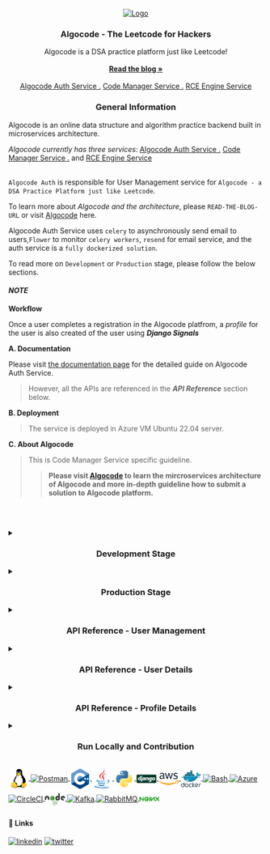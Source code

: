                          
<br/>
<div align="center">
<a href="https://github.com/Mahboob-A/algocode">
<img src="https://github.com/Mahboob-A/algocode/assets/109282492/cc00166b-bd56-4aca-8022-33928007c32e" alt="Logo" width="700" height="400">
</a>
<h3 align="center">Algocode - The Leetcode for Hackers</h3>
<p align="center">
Algocode is a DSA practice platform just like Leetcode!
<br/>
<br/>
<a href="https://github.com/Mahboob-A/algocode-auth"><strong>Read the blog »</strong></a>
<br/>
<br/>
<a href="https://github.com/Mahboob-A/algocode-auth">Algocode Auth Service .</a>  
<a href="https://github.com/Mahboob-A/code-manager">Code Manager Service .</a>
<a href="https://github.com/Mahboob-A/rcee/">RCE Engine Service</a>
</p>
</div>

<h3 align="center">General Information</h3>

Algocode is an online data structure and algorithm practice backend built in microservices architecture. 


*Algocode currently has three services*: <a href="https://github.com/Mahboob-A/algocode-auth">Algocode Auth Service .</a> <a href="https://github.com/Mahboob-A/code-manager">Code Manager Service .</a> and <a href="https://github.com/Mahboob-A/rcee/">RCE Engine Service</a>
<br/> <br/>

`Algocode Auth` is responsible for User Management service for `Algocode - a DSA Practice Platform just like Leetcode`. 

To learn more about _Algocode and the architecture_, please `READ-THE-BLOG-URL` or visit <a href="https://github.com/Mahboob-A/algocode">Algocode</a> here. 

Algocode Auth Service uses `celery` to asynchronously send email to users,`Flower` to monitor `celery workers`,  `resend` for email service, and the auth service is a `fully dockerized solution`.

To read more on `Development` or `Production` stage, please follow the below sections.  

#### _NOTE_

**Workflow** 

Once a user completes a registration in the Algocode platfrom, a _profile_  for the user is also created of the user using **_Django Signals_**

**A. Documentation**

Please visit <a href="https://auth-doc.algocode.site/doc/">the documentation page</a>  for the detailed guide on Algocode Auth Service.

> However, all the APIs are referenced in the **_API Reference_** section below.

**B. Deployment**

> The service is deployed in Azure VM Ubuntu 22.04 server.

**C. About Algocode**

> This is Code Manager Service specific guideline.
>> **Please visit <a href="https://github.com/Mahboob-A/algocode">Algocode</a> to learn the mircroservices architecture of Algocode and more in-depth guideline how to submit a solution to Algocode platform.**

<br/> <br/><details>
<summary><h3 align="center">Development Stage</h3></summary>

#### Development Stage of Auth Service

The Algocode Auth Services uses the following services to serve the request during Development Stage.  

    a. Nginx as webserver.
    b. Gunicorn  as application server .
    c. Celery to process tasks asynchronously.
    d. Flower to monitor celery worker.
    e. Mailhog to mock email management.

<br/>
<br/>  

</details><details>
<summary><h3 align="center">Production Stage</h3></summary>

#### Production Stage of Auth Service

The Algocode Auth Services uses the following services to serve the request during Production Stage.  

    a. Nginx as webserver.
    b. Nginx Proxy Manager to manage Nginx.
    c. Portainer to manage and monitor docker container in Auth Service. 
    b. Gunicorn as application server.
    c. Celery to process tasks asynchronously.
    d. Flower to monitor celery worker.
    e. Resend as email service.

#### Deployment

The Auth Service is deployed in Azure VM Ubuntu 22.04 Server. 

<br/>
<br/>  

</details><details>
<summary><h3 align="center">API Reference - User Management</h3></summary>

Algocode uses JWT tokens as cookies to manage Authentication/Authorization token.

#### User Management APIs

##### Registration 

```http
    POST https://auth.algocode.site/api/v1/auth/registration/
```

| Parameter | Type     |        Description                |
| :-------- | :------- | :------------------------- |
| `username`    | `string` | **Required** Your username for the account.  |
| `email`    | `string` | **Required** Your valid email address.|
| `password1`   | `string` | **Required** Your password. | 
| `password2` | `string` |  **Required** Confirm your password. | 
| `first_name` | `string` | **Required**  Your first name. | 
| `last_name` | `string` | **Required** Your last name. | 

##### Login 

```http
  POST https://auth.algocode.site/api/v1/auth/login/
```

| Parameter | Type     | Description                |
| :-------- | :------- | :------------------------- |
| `email`    | `string` |  `Your registered email.`  |
| `password` | `string` | `Your password.`|


##### Verify Email

```http
    POST  https://auth.algocode.site/api/v1/auth/registration/verify-email/
```

| Parameter | Type     |  Description                |
| :-------- | :------- | :------------------------- |
| `key`    | `string` | **Required**. Your copied token from your email  |

To learn more on **Registration APIs** please also visit here - <a href="https://github.com/Mahboob-A/algocode?tab=readme-ov-file#b-by-registering-in-the-algocode-platform/">Registration in Algocode</a> 

##### Change Password  _(While Authenticated)._

```http
    POST  https://auth.algocode.site/api/v1/auth/password/change/
```

| Parameter | Type     |  Description                |
| :-------- | :------- | :------------------------- |
| `new_password1`    | `string` | **Required**. Your new password. |
| `new_password2`    | `string` | **Required**. Confirm your new password.  |


##### Reset Password  _(Forgot Password)._  

```http
    POST  https://auth.algocode.site/api/v1/auth/password/reset/
```

| Parameter | Type     |  Description                |
| :-------- | :------- | :------------------------- |
| `email`    | `string` | **Required**. Your registered email |

##### Confirm Reset Password  _(Confirm Forgot Password)._  

```http
    POST  https://auth.algocode.site/api/v1/auth/password/reset/confirm/
```

| Parameter | Type     |  Description                |
| :-------- | :------- | :------------------------- |
| `token`    | `string` | **Required**. Token from the email sent to your registered email address. |
| `uid`    | `string` | **Required**.  UID from the email sent to your registered email address. |
| `new_password1`    | `string` | **Required**. Your new password. |
| `new_password2`    | `string` | **Required**. Confirm your new password.  |

##### Refresh Token  _(While Authenticated)._

```http
    POST  https://auth.algocode.site/api/v1/auth/token/refresh/
```

##### Refresh Token  _(While Authenticated)._

```http
    POST  https://auth.algocode.site/api/v1/auth/logout/
```

<br/>
<br/>  

</details><details>
<summary><h3 align="center">API Reference - User Details</h3></summary>


#### User Details APIs

##### Get All User Details 

```http
    GET  https://auth.algocode.site/api/v1/user/user-detail/
```

##### Get User Details of a User  

```http
    GET  https://auth.algocode.site/api/v1/user/user-detail/<uuid:id>/
```

| Parameter | Type     | Description                |
| :-------- | :------- | :------------------------- |
| `id`    | `string` |  **Required** The `id` of the user to get details  |

<br/>
<br/>  

</details><details>
<summary><h3 align="center">API Reference - Profile Details</h3></summary>


#### User Profile Details APIs

Profiles are the more user centric details for a user.

##### Get All User Profile Details 

```http
    GET  https://auth.algocode.site/api/v1/profile/all-user-profiles/
```

##### Get Profile Details of  an Authenticated User 

```http
     GET  https://auth.algocode.site/api/v1/profile/profile/
```

##### Get Profile Details of other User  

```http
     GET  https://auth.algocode.site/api/v1/profile/profile/<uuid:id>/
```

| Parameter | Type     | Description                |
| :-------- | :------- | :------------------------- |
| `id`    | `string` |  **Required** The `id` of the user to get details  |

##### UPDATE Profile Details of an Authenticated User  

```http
     GET  https://auth.algocode.site/api/v1/profile/profile/update/
```

| Parameter | Type     | Description                |
| :-------- | :------- | :------------------------- |
| `gender`    | `string` |   `M`,  for  Male  `F` for Female , or `O` for Other. |
| `twitter_handle`    | `string` |   `Twitter` handle of the user. |
| `phone_number`    | `string` |  Phone number of the user.|

#### Healthcheck 

```http
     GET  https://auth.algocode.site/api/v1/common/healthcheck/
```

Please visit <a href="https://cm-doc.algocode.site/doc/">the documentation page</a>  for more details.

<br/>
<br/>  

</details><details>
<summary><h3 align="center">Run Locally and Contribution</h3></summary>

#### Run Locally

Please `fork` and `clone` this <a href="https://github.com/Mahboob-A/algocode-auth/tree/development/">development branch</a> of Algocode Auth Service, and follow along with the `envs-examples`. 

`cd` to `src` and create a `virtual environment`. Activate the virtual environment. 

Run `make docker-up` and the development setup will start running. Please install `make` in your host machine. 

If you use `Windows` Operating System, please run the  respective `docker commands` from the **`dev.yml`** docker compose file.

#### Contribution 

You are always welcome to contribute to the project. Please `open an issue` or `raise a PR` on the project.  

<br/>
<br/>  

</details><br/>

<a href="https://www.linux.org/" target="blank">
<img align="center" src="https://raw.githubusercontent.com/devicons/devicon/master/icons/linux/linux-original.svg" alt="Linux" height="40" width="40" />
</a>
<a href="https://postman.com" target="blank">
<img align="center" src="https://www.vectorlogo.zone/logos/getpostman/getpostman-icon.svg" alt="Postman" height="40" width="40" />
</a>
<a href="https://www.w3schools.com/cpp/" target="blank">
<img align="center" src="https://raw.githubusercontent.com/devicons/devicon/master/icons/cplusplus/cplusplus-original.svg" alt="C++" height="40" width="40" />
</a>
<a href="https://www.java.com" target="blank">
<img align="center" src="https://raw.githubusercontent.com/devicons/devicon/master/icons/java/java-original.svg" alt="Java" height="40" width="40" />
</a>
<a href="https://www.python.org" target="blank">
<img align="center" src="https://raw.githubusercontent.com/devicons/devicon/master/icons/python/python-original.svg" alt="Python" height="40" width="40" />
</a>
<a href="https://www.djangoproject.com/" target="blank">
<img align="center" src="https://raw.githubusercontent.com/devicons/devicon/master/icons/django/django-original.svg" alt="Django" height="40" width="40" />
</a>
<a href="https://aws.amazon.com" target="blank">
<img align="center" src="https://raw.githubusercontent.com/devicons/devicon/master/icons/amazonwebservices/amazonwebservices-original-wordmark.svg" alt="AWS" height="40" width="40" />
</a>
<a href="https://www.docker.com/" target="blank">
<img align="center" src="https://raw.githubusercontent.com/devicons/devicon/master/icons/docker/docker-original-wordmark.svg" alt="Docker" height="40" width="40" />
</a>
<a href="https://www.gnu.org/software/bash/" target="blank">
<img align="center" src="https://www.vectorlogo.zone/logos/gnu_bash/gnu_bash-icon.svg" alt="Bash" height="40" width="40" />
</a>
<a href="https://azure.microsoft.com/en-in/" target="blank">
<img align="center" src="https://www.vectorlogo.zone/logos/microsoft_azure/microsoft_azure-icon.svg" alt="Azure" height="40" width="40" />
</a>
<a href="https://circleci.com" target="blank">
<img align="center" src="https://www.vectorlogo.zone/logos/circleci/circleci-icon.svg" alt="CircleCI" height="40" width="40" />
</a>
<a href="https://nodejs.org" target="blank">
<img align="center" src="https://raw.githubusercontent.com/devicons/devicon/master/icons/nodejs/nodejs-original-wordmark.svg" alt="Node.js" height="40" width="40" />
</a>
<a href="https://kafka.apache.org/" target="blank">
<img align="center" src="https://www.vectorlogo.zone/logos/apache_kafka/apache_kafka-icon.svg" alt="Kafka" height="40" width="40" />
</a>
<a href="https://www.rabbitmq.com" target="blank">
<img align="center" src="https://www.vectorlogo.zone/logos/rabbitmq/rabbitmq-icon.svg" alt="RabbitMQ" height="40" width="40" />
</a>
<a href="https://www.nginx.com" target="blank">
<img align="center" src="https://raw.githubusercontent.com/devicons/devicon/master/icons/nginx/nginx-original.svg" alt="Nginx" height="40" width="40" />
</a>
<br/>

#### 🔗 Links


[![linkedin](https://img.shields.io/badge/linkedin-0A66C2?style=for-the-badge&logo=linkedin&logoColor=white)](https://www.linkedin.com/in/i-mahboob-alam/)
[![twitter](https://img.shields.io/badge/twitter-1DA1F2?style=for-the-badge&logo=twitter&logoColor=white)](https://x.com/iMahboob_A)
<br/>
